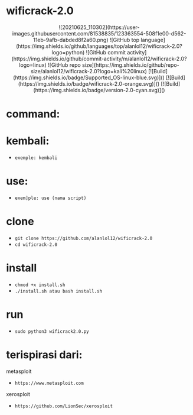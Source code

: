 # wificrack-2.0 
<p align="center">
![20210625_110302](https://user-images.githubusercontent.com/81538835/123363554-508f1e00-d562-11eb-9afb-dabded8f2a60.png)
![GitHub top language](https://img.shields.io/github/languages/top/alanlol12/wificrack-2.0?logo=python) 
![GitHub commit activity](https://img.shields.io/github/commit-activity/m/alanlol12/wificrack-2.0?logo=linux) 
![GitHub repo size](https://img.shields.io/github/repo-size/alanlol12/wificrack-2.0?logo=kali%20linux)
[![Build](https://img.shields.io/badge/Supported_OS-linux-blue.svg)]()
[![Build](https://img.shields.io/badge/wificrack-2.0-orange.svg)]()
[![Build](https://img.shields.io/badge/version-2.0-cyan.svg)]()

# command:

#  kembali:
* `exemple: kembali`
#  use:
* `exem]ple: use (nama script)`

# clone
* `git clone https://github.com/alanlol12/wificrack-2.0`
*  `cd wificrack-2.0`
# install
* `chmod +x install.sh`
* `./install.sh atau bash install.sh`
# run
* `sudo python3 wificrack2.0.py`

# terispirasi dari:
metasploit
* `https://www.metasploit.com`

xerosploit
* `https://github.com/LionSec/xerosploit`
